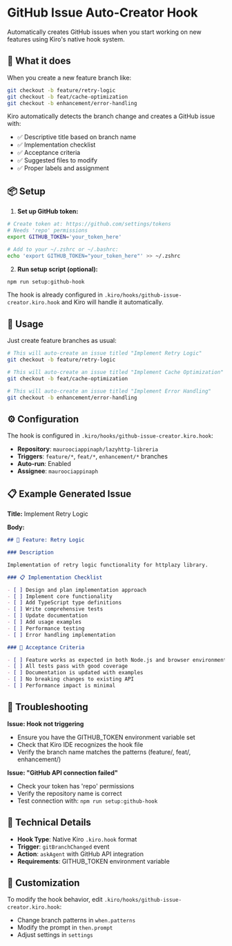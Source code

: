 # GitHub Issue Auto-Creator Hook

Automatically creates GitHub issues when you start working on new features using Kiro's native hook system.

## 🚀 What it does

When you create a new feature branch like:

```bash
git checkout -b feature/retry-logic
git checkout -b feat/cache-optimization
git checkout -b enhancement/error-handling
```

Kiro automatically detects the branch change and creates a GitHub issue with:

- ✅ Descriptive title based on branch name
- ✅ Implementation checklist
- ✅ Acceptance criteria
- ✅ Suggested files to modify
- ✅ Proper labels and assignment

## 📦 Setup

1. **Set up GitHub token:**

```bash
# Create token at: https://github.com/settings/tokens
# Needs 'repo' permissions
export GITHUB_TOKEN='your_token_here'

# Add to your ~/.zshrc or ~/.bashrc:
echo 'export GITHUB_TOKEN="your_token_here"' >> ~/.zshrc
```

2. **Run setup script (optional):**

```bash
npm run setup:github-hook
```

The hook is already configured in `.kiro/hooks/github-issue-creator.kiro.hook` and Kiro will handle it automatically.

## 🎯 Usage

Just create feature branches as usual:

```bash
# This will auto-create an issue titled "Implement Retry Logic"
git checkout -b feature/retry-logic

# This will auto-create an issue titled "Implement Cache Optimization"
git checkout -b feat/cache-optimization

# This will auto-create an issue titled "Implement Error Handling"
git checkout -b enhancement/error-handling
```

## ⚙️ Configuration

The hook is configured in `.kiro/hooks/github-issue-creator.kiro.hook`:

- **Repository**: `mauroociappinaph/lazyhttp-libreria`
- **Triggers**: `feature/*`, `feat/*`, `enhancement/*` branches
- **Auto-run**: Enabled
- **Assignee**: `mauroociappinaph`

## 📋 Example Generated Issue

**Title:** Implement Retry Logic

**Body:**

```markdown
## 🚀 Feature: Retry Logic

### Description

Implementation of retry logic functionality for httplazy library.

### 📋 Implementation Checklist

- [ ] Design and plan implementation approach
- [ ] Implement core functionality
- [ ] Add TypeScript type definitions
- [ ] Write comprehensive tests
- [ ] Update documentation
- [ ] Add usage examples
- [ ] Performance testing
- [ ] Error handling implementation

### 🎯 Acceptance Criteria

- [ ] Feature works as expected in both Node.js and browser environments
- [ ] All tests pass with good coverage
- [ ] Documentation is updated with examples
- [ ] No breaking changes to existing API
- [ ] Performance impact is minimal
```

## 🐛 Troubleshooting

**Issue: Hook not triggering**

- Ensure you have the GITHUB_TOKEN environment variable set
- Check that Kiro IDE recognizes the hook file
- Verify the branch name matches the patterns (feature/, feat/, enhancement/)

**Issue: "GitHub API connection failed"**

- Check your token has 'repo' permissions
- Verify the repository name is correct
- Test connection with: `npm run setup:github-hook`

## 🔧 Technical Details

- **Hook Type**: Native Kiro `.kiro.hook` format
- **Trigger**: `gitBranchChanged` event
- **Action**: `askAgent` with GitHub API integration
- **Requirements**: GITHUB_TOKEN environment variable

## 🎨 Customization

To modify the hook behavior, edit `.kiro/hooks/github-issue-creator.kiro.hook`:

- Change branch patterns in `when.patterns`
- Modify the prompt in `then.prompt`
- Adjust settings in `settings`
